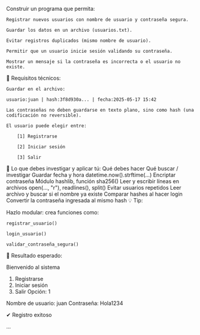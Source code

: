 Construir un programa que permita:

    Registrar nuevos usuarios con nombre de usuario y contraseña segura.

    Guardar los datos en un archivo (usuarios.txt).

    Evitar registros duplicados (mismo nombre de usuario).

    Permitir que un usuario inicie sesión validando su contraseña.

    Mostrar un mensaje si la contraseña es incorrecta o el usuario no existe.

🧩 Requisitos técnicos:

    Guardar en el archivo:

    usuario:juan | hash:3f8d930a... | fecha:2025-05-17 15:42

    Las contraseñas no deben guardarse en texto plano, sino como hash (una codificación no reversible).

    El usuario puede elegir entre:

        [1] Registrarse

        [2] Iniciar sesión

        [3] Salir

🧠 Lo que debes investigar y aplicar tú:
Qué debes hacer	Qué buscar / investigar
Guardar fecha y hora	datetime.now().strftime(...)
Encriptar contraseña	Módulo hashlib, función sha256()
Leer y escribir líneas en archivos	open(..., "r"), readlines(), split()
Evitar usuarios repetidos	Leer archivo y buscar si el nombre ya existe
Comparar hashes al hacer login	Convertir la contraseña ingresada al mismo hash
💡 Tip:

Hazlo modular: crea funciones como:

    registrar_usuario()

    login_usuario()

    validar_contraseña_segura()

📌 Resultado esperado:

Bienvenido al sistema
1. Registrarse
2. Iniciar sesión
3. Salir
Opción: 1

Nombre de usuario: juan
Contraseña: Hola1234

✔ Registro exitoso

...

